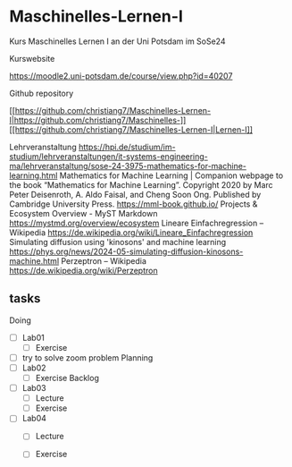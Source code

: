# Maschinelles-Lernen-I

Kurs Maschinelles Lernen I an der Uni Potsdam im SoSe24

Kurswebsite

https://moodle2.uni-potsdam.de/course/view.php?id=40207

Github repository

[[https://github.com/christiang7/Maschinelles-Lernen-I|https://github.com/christiang7/Maschinelles-]][[https://github.com/christiang7/Maschinelles-Lernen-I|Lernen-I]]


Lehrveranstaltung 
https://hpi.de/studium/im-studium/lehrveranstaltungen/it-systems-engineering-ma/lehrveranstaltung/sose-24-3975-mathematics-for-machine-learning.html
Mathematics for Machine Learning | Companion webpage to the book “Mathematics for Machine Learning”. Copyright 2020 by Marc Peter Deisenroth, A. Aldo Faisal, and Cheng Soon Ong. Published by Cambridge University Press. 
https://mml-book.github.io/
Projects & Ecosystem Overview - MyST Markdown 
https://mystmd.org/overview/ecosystem
Lineare Einfachregression – Wikipedia 
https://de.wikipedia.org/wiki/Lineare_Einfachregression
Simulating diffusion using 'kinosons' and machine learning 
https://phys.org/news/2024-05-simulating-diffusion-kinosons-machine.html
Perzeptron – Wikipedia 
https://de.wikipedia.org/wiki/Perzeptron


## tasks
Doing
- [ ] Lab01
	- [ ] Exercise
- [ ] try to solve zoom problem
Planning
- [ ] Lab02
	- [ ] Exercise
Backlog
- [ ] Lab03
	- [ ] Lecture
	- [ ] Exercise
- [ ] Lab04
	- [ ] Lecture
	- [ ] Exercise

